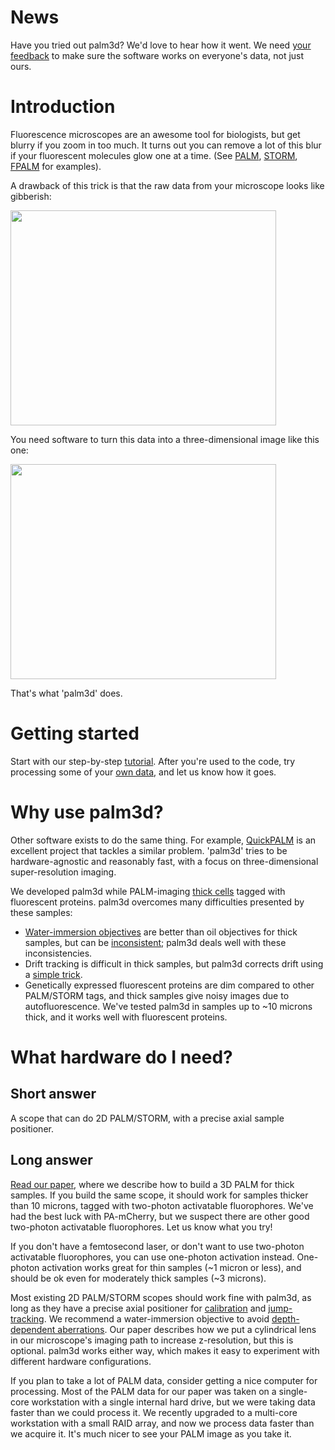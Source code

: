 # News #
Have you tried out palm3d? We'd love to hear how it went. We need [your feedback](http://www.nibib.nih.gov/Research/Intramural/HighResolutionOpticalImaging/York) to make sure the software works on everyone's data, not just ours.
# Introduction #
Fluorescence microscopes are an awesome tool for biologists, but get blurry if you zoom in too much. It turns out you can remove a lot of this blur if your fluorescent molecules glow one at a time. (See [PALM](http://www.ncbi.nlm.nih.gov/pubmed/16902090), [STORM](http://www.ncbi.nlm.nih.gov/pmc/articles/PMC2700296/), [FPALM](http://www.ncbi.nlm.nih.gov/pmc/articles/PMC1635685/) for examples).

A drawback of this trick is that the raw data from your microscope looks like gibberish:

<a href='http://www.youtube.com/watch?feature=player_embedded&v=ffFDMgxcC_8' target='_blank'><img src='http://img.youtube.com/vi/ffFDMgxcC_8/0.jpg' width='425' height=344 /></a>

You need software to turn this data into a three-dimensional image like this one:

<a href='http://www.youtube.com/watch?feature=player_embedded&v=yEM4gwMavKI' target='_blank'><img src='http://img.youtube.com/vi/yEM4gwMavKI/0.jpg' width='425' height=344 /></a>

That's what 'palm3d' does.

# Getting started #
Start with our step-by-step [tutorial](http://code.google.com/p/palm3d/wiki/Tutorial). After you're used to the code, try processing some of your [own data](http://code.google.com/p/palm3d/wiki/TakingData), and let us know how it goes.

# Why use palm3d? #
Other software exists to do the same thing. For example, [QuickPALM](http://code.google.com/p/quickpalm/) is an excellent project that tackles a similar problem. 'palm3d' tries to be hardware-agnostic and reasonably fast, with a focus on three-dimensional super-resolution imaging.

We developed palm3d while PALM-imaging [thick cells](http://dx.doi.org/10.1038/nmeth.1571) tagged with fluorescent proteins. palm3d overcomes many difficulties presented by these samples:
  * [Water-immersion objectives](http://www.microscopyu.com/articles/optics/waterimmersionobjectives.html) are better than oil objectives for thick samples, but can be [inconsistent](http://code.google.com/p/palm3d/wiki/TakingData#Taking_calibration_data); palm3d deals well with these inconsistencies.
  * Drift tracking is difficult in thick samples, but palm3d corrects drift using a [simple trick](http://code.google.com/p/palm3d/wiki/TakingData#Taking_PALM_data_the_flexible_way).
  * Genetically expressed fluorescent proteins are dim compared to other PALM/STORM tags, and thick samples give noisy images due to autofluorescence. We've tested palm3d in samples up to ~10 microns thick, and it works well with fluorescent proteins.

# What hardware do I need? #
## Short answer ##
A scope that can do 2D PALM/STORM, with a precise axial sample positioner.

## Long answer ##
[Read our paper](http://dx.doi.org/10.1038/nmeth.1571), where we describe how to build a 3D PALM for thick samples. If you build the same scope, it should work for samples thicker than 10 microns, tagged with two-photon activatable fluorophores. We've had the best luck with PA-mCherry, but we suspect there are other good two-photon activatable fluorophores. Let us know what you try!

If you don't have a femtosecond laser, or don't want to use two-photon activatable fluorophores, you can use one-photon activation instead. One-photon activation works great for thin samples (~1 micron or less), and should be ok even for moderately thick samples (~3 microns).

Most existing 2D PALM/STORM scopes should work fine with palm3d, as long as they have a precise axial positioner for [calibration](http://code.google.com/p/palm3d/wiki/TakingData#Taking_calibration_data) and [jump-tracking](http://code.google.com/p/palm3d/wiki/TakingData#So_we_use_'jump-tracking'). We recommend a water-immersion objective to avoid [depth-dependent aberrations](http://www.microscopyu.com/articles/optics/waterimmersionobjectives.html). Our paper describes how we put a cylindrical lens in our microscope's imaging path to increase z-resolution, but this is optional. palm3d works either way, which makes it easy to experiment with different hardware configurations.

If you plan to take a lot of PALM data, consider getting a nice computer for processing. Most of the PALM data for our paper was taken on a single-core workstation with a single internal hard drive, but we were taking data faster than we could process it. We recently upgraded to a multi-core workstation with a small RAID array, and now we process data faster than we acquire it. It's much nicer to see your PALM image as you take it.
